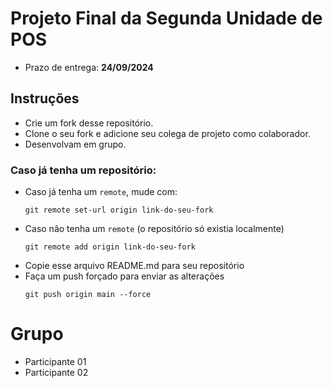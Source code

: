 # Projeto Final da Segunda Unidade de POS
 - Prazo de entrega: **24/09/2024**

## Instruções
- Crie um fork desse repositório.
- Clone o seu fork e adicione seu colega de projeto como colaborador.
- Desenvolvam em grupo.

### Caso já tenha um repositório:
- Caso já tenha um `remote`, mude com:
  ```
  git remote set-url origin link-do-seu-fork
  ```
- Caso não tenha um `remote` (o repositório só existia localmente)
    ```
  git remote add origin link-do-seu-fork
  ```
- Copie esse arquivo README.md para seu repositório
- Faça um push forçado para enviar as alterações
  ```
  git push origin main --force
  ```

# Grupo
- Participante 01
- Participante 02